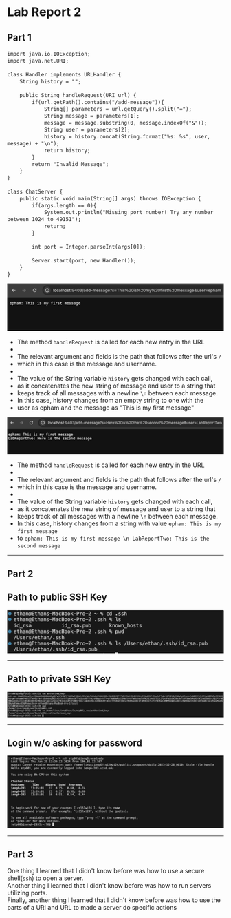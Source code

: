 # __Lab Report 2__

## __Part 1__
```
import java.io.IOException;
import java.net.URI;

class Handler implements URLHandler {
    String history = "";

    public String handleRequest(URI url) {
        if(url.getPath().contains("/add-message")){
            String[] parameters = url.getQuery().split("=");
            String message = parameters[1];
            message = message.substring(0, message.indexOf("&"));
            String user = parameters[2];
            history = history.concat(String.format("%s: %s", user, message) + "\n");
            return history;
        }
        return "Invalid Message";
    }
}

class ChatServer {
    public static void main(String[] args) throws IOException {
        if(args.length == 0){
            System.out.println("Missing port number! Try any number between 1024 to 49151");
            return;
        }

        int port = Integer.parseInt(args[0]);

        Server.start(port, new Handler());
    }
}
```
![Image](chatServerOne.png)
* The method `handleRequest` is called for each new entry in the URL
* 
* The relevant argument and fields is the path that follows after the url's `/`
* which in this case is the message and username.
* 
* The value of the String variable `history` gets changed with each call,
* as it concatenates the new string of message and user to a string that
* keeps track of all messages with a newline `\n` between each message.
* In this case, history changes from an empty string to one with the
* user as epham and the message as "This is my first message"

![Image](chatServerTwo.png)
* The method `handleRequest` is called for each new entry in the URL
* 
* The relevant argument and fields is the path that follows after the url's `/`
* which in this case is the message and username.
* 
* The value of the String variable `history` gets changed with each call,
* as it concatenates the new string of message and user to a string that
* keeps track of all messages with a newline `\n` between each message.
* In this case, history changes from a string with value `epham: This is my first message`
* to `epham: This is my first message \n LabReportTwo: This is the second message`



---
 
## __Part 2__
## Path to public SSH Key
![Image](keyPublic.png)

---

## Path to private SSH Key
![Image](keyPrivate.png)

---

## Login w/o asking for password
![Image](loginPass.png)

---

## __Part 3__
One thing I learned that I didn't know before was how to use a secure shell(`ssh`) to open a server.\
Another thing I learned that I didn't know before was how to run servers utilizing ports.\
Finally, another thing I learned that I didn't know before was how to use the parts of
a URI and URL to made a server do specific actions
